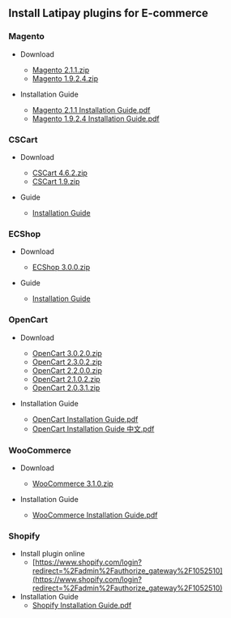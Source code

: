 ## Install Latipay plugins for E-commerce

### Magento
* Download
	* [Magento 2.1.1.zip](https://github.com/Latipay/latipay-2.0-plugin/raw/master/target/magento-2.1.1.zip?1)
	* [Magento 1.9.2.4.zip](https://github.com/Latipay/latipay-2.0-plugin/raw/master/target/magento-1.9.2.4.zip?1)

* Installation Guide
	* [Magento 2.1.1 Installation Guide.pdf](./install/Magento_2.1.1_x_Latipay_2.0_Integration_Guide.pdf)
	* [Magento  1.9.2.4 Installation Guide.pdf](./install/Magento_1.9.2.4_x_Latipay_2.0_Integration_Guide.pdf)


### CSCart
* Download
	* [CSCart 4.6.2.zip](https://github.com/Latipay/latipay-2.0-plugin/raw/master/target/cscart-4.6.2.zip?1)
	* [CSCart 1.9.zip](https://github.com/Latipay/latipay-2.0-plugin/raw/master/target/cscart-1.9.zip?1)

* Guide
	* [Installation Guide](./install/cscart.md)


### ECShop
* Download
	* [ECShop 3.0.0.zip](https://github.com/Latipay/latipay-2.0-plugin/raw/master/target/ecshop-3.0.0.zip?1)

* Guide		
	* [Installation Guide](./install/ECShop_3.0_x_Latipay_2.0_Integration_Guide.pdf)


### OpenCart
* Download
	* [OpenCart 3.0.2.0.zip](https://github.com/Latipay/latipay-2.0-plugin/raw/master/target/opencart-3.0.2.0.zip?1)
	* [OpenCart 2.3.0.2.zip](https://github.com/Latipay/latipay-2.0-plugin/raw/master/target/opencart-2.3.0.2.zip?1)
	* [OpenCart 2.2.0.0.zip](https://github.com/Latipay/latipay-2.0-plugin/raw/master/target/opencart-2.2.0.0.zip?1)
	* [OpenCart 2.1.0.2.zip](https://github.com/Latipay/latipay-2.0-plugin/raw/master/target/opencart-2.1.0.2.zip?1)
	* [OpenCart 2.0.3.1.zip](https://github.com/Latipay/latipay-2.0-plugin/raw/master/target/opencart-2.0.3.1.zip?1)

* Installation Guide
	* [OpenCart Installation Guide.pdf](./install/OpenCart_x_Latipay_2.0_Integration_Guide.pdf)
	* [OpenCart Installation Guide 中文.pdf](./install/Opencart-Latipay_Installation_Guide_CN.pdf)


### WooCommerce
* Download
	* [WooCommerce 3.1.0.zip](https://github.com/Latipay/latipay-2.0-plugin/raw/master/target/woocommerce-3.1.0.zip?1)

* Installation Guide
	* [WooCommerce Installation Guide.pdf](./install/Woocommerce_3.1.0_x_Latipay_2.0_Integration_Guide.pdf)


### Shopify
* Install plugin online
	* [https://www.shopify.com/login?redirect=%2Fadmin%2Fauthorize_gateway%2F1052510](https://www.shopify.com/login?redirect=%2Fadmin%2Fauthorize_gateway%2F1052510)
* Installation Guide
	* [Shopify Installation Guide.pdf](./install/Shopify_SDK_x_Latipay_2.0_Integration_Guide.pdf)
